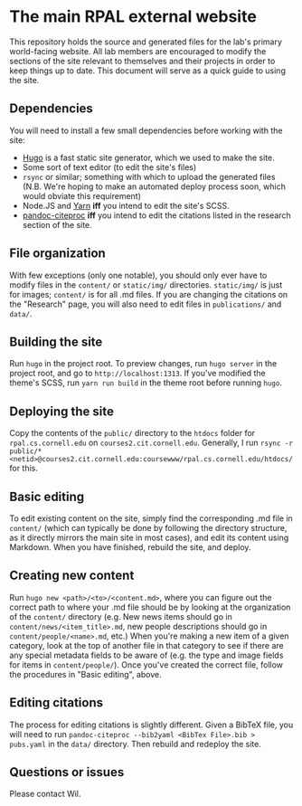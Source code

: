 # The main RPAL external website

This repository holds the source and generated files for the lab's primary world-facing website.
All lab members are encouraged to modify the sections of the site relevant to themselves and their
projects in order to keep things up to date. This document will serve as a quick guide to using the
site.


## Dependencies 

You will need to install a few small dependencies before working with the site:

- [Hugo](https://gohugo.io) is a fast static site generator, which we used to make the site.
- Some sort of text editor (to edit the site's files)
- `rsync` or similar; something with which to upload the generated files (N.B. We're hoping to
  make an automated deploy process soon, which would obviate this requirement)
- Node.JS and [Yarn](https://github.com/yarnpkg/yarn) **iff** you intend to edit the site's SCSS.
- [pandoc-citeproc](http://pandoc.org/installing.html) **iff** you intend to edit the citations
  listed in the research section of the site.


## File organization

With few exceptions (only one notable), you should only ever have to modify files in the `content/`
or `static/img/` directories. `static/img/` is just for images; `content/` is for all .md files. If
you are changing the citations on the "Research" page, you will also need to edit files in
`publications/` and `data/`.

## Building the site

Run `hugo` in the project root. To preview changes, run `hugo server` in the project root, and go
to `http://localhost:1313`. If you've modified the theme's SCSS, run `yarn run build` in the theme
root before running `hugo`.

## Deploying the site

Copy the contents of the `public/` directory to the `htdocs` folder for `rpal.cs.cornell.edu` on
`courses2.cit.cornell.edu`. Generally, I run `rsync -r public/*
<netid>@courses2.cit.cornell.edu:coursewww/rpal.cs.cornell.edu/htdocs/` for this.

## Basic editing

To edit existing content on the site, simply find the corresponding .md file in `content/` (which
can typically be done by following the directory structure, as it directly mirrors the main site
in most cases), and edit its content using Markdown. When you have finished, rebuild the site, and
deploy.

## Creating new content

Run `hugo new <path>/<to>/<content.md>`, where you can figure out the correct path to where your
.md file should be by looking at the organization of the `content/` directory (e.g. New news items
should go in `content/news/<item_title>.md`, new people descriptions should go in
`content/people/<name>.md`, etc.) When you're making a new item of a given category, look at the
top of another file in that category to see if there are any special metadata fields to be aware of
(e.g. the type and image fields for items in `content/people/`). Once you've created the correct
file, follow the procedures in "Basic editing", above.

## Editing citations

The process for editing citations is slightly different. Given a BibTeX file, you will need to run
`pandoc-citeproc --bib2yaml <BibTex File>.bib > pubs.yaml` in the `data/` directory. Then rebuild
and redeploy the site.

## Questions or issues

Please contact Wil.
